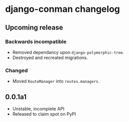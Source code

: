 # django-conman changelog

## Upcoming release

### Backwards incompatible

* Removed dependancy upon `django-polymorphic-tree`.
* Destroyed and recreated migrations.

### Changed

* Moved `RouteManager` into `routes.managers`.

## 0.0.1a1
* Unstable, incomplete API
* Released to claim spot on PyPI

